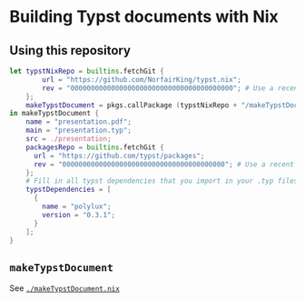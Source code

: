 # Building Typst documents with Nix

## Using this repository

``` nix
let typstNixRepo = builtins.fetchGit {
        url = "https://github.com/NorfairKing/typst.nix";
        rev = "0000000000000000000000000000000000000000"; # Use a recent typst.nix commit
    };
    makeTypstDocument = pkgs.callPackage (typstNixRepo + "/makeTypstDocument.nix") {};
in makeTypstDocument {
    name = "presentation.pdf";
    main = "presentation.typ";
    src = ./presentation;
    packagesRepo = builtins.fetchGit {
      url = "https://github.com/typst/packages";
      rev = "0000000000000000000000000000000000000000"; # Use a recent typst packages commit
    };
    # Fill in all typst dependencies that you import in your .typ files
    typstDependencies = [
      {
        name = "polylux";
        version = "0.3.1";
      }
    ];
}
```

## `makeTypstDocument`

See [`./makeTypstDocument.nix`](./makeTypstDocument.nix)
